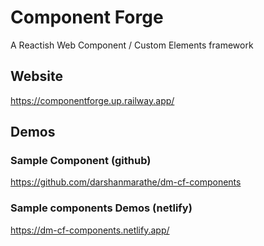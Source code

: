 # Component Forge 

A Reactish Web Component / Custom Elements framework 


## Website
https://componentforge.up.railway.app/



## Demos 

### Sample Component (github) 
https://github.com/darshanmarathe/dm-cf-components

### Sample components Demos (netlify) 
https://dm-cf-components.netlify.app/
